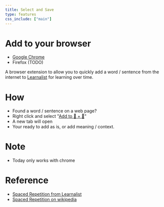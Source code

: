```yaml
---
title: Select and Save
type: features
css_include: ["main"]
---
```

# Add to your browser
- [Google Chrome](https://chrome.google.com/webstore/detail/adcedknkpbdbnlkkmkafiopmppbigkjc)
- Firefox (TODO)

A browser extension to allow you to quickly add a word / sentence from the internet to [Learnalist](/spaced-repetition.html#/add) for learning over time.

# How
- Found a word / sentence on a web page?
- Right click and select "[Add to 🧠 + 💪](/spaced-repetition.html#/add)"
- A new tab will open
- Your ready to add as is, or add meaning / context.

# Note
- Today only works with chrome

# Reference
- [Spaced Repetition from Learnalist](/spaced-repetition.html#/intro)
- [Spaced Repetition on wikipedia](https://en.wikipedia.org/wiki/Spaced_repetition)
